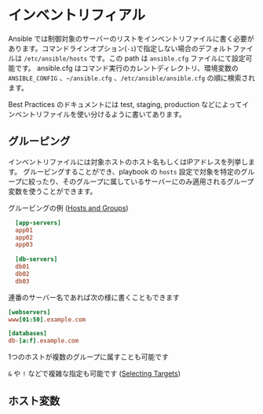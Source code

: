 # インベントリフィアル

Ansible では制御対象のサーバーのリストをインベントリファイルに書く必要があります。コマンドラインオプション(`-i`)で指定しない場合のデフォルトファイルは `/etc/ansible/hosts` です。この path は `ansible.cfg` ファイルにて設定可能です。
ansible.cfg はコマンド実行のカレントディレクトリ、環境変数の `ANSIBLE_CONFIG` 、`~/ansible.cfg` 、`/etc/ansible/ansible.cfg` の順に検索されます。

Best Practices のドキュメントには test, staging, production などによってインベントリファイルを使い分けるように書いてあります。

## グルーピング

インベントリファイルには対象ホストのホスト名もしくはIPアドレスを列挙します。 グルーピングすることができ、playbook の `hosts` 設定で対象を特定のグループに絞ったり、そのグループに属しているサーバーにのみ適用されるグループ変数を使うことができます。

グルーピングの例 ([Hosts and Groups](http://www.ansibleworks.com/docs/patterns.html#id2))
```ini
  [app-servers]
  app01
  app02
  app03
  
  [db-servers]
  db01
  db02
  db03
```

連番のサーバー名であれば次の様に書くこともできます
```ini
[webservers]
www[01:50].example.com

[databases]
db-[a:f].example.com
```

1つのホストが複数のグループに属すことも可能です

`&` や `!` などで複雑な指定も可能です ([Selecting Targets](http://www.ansibleworks.com/docs/patterns.html#id4))

## ホスト変数